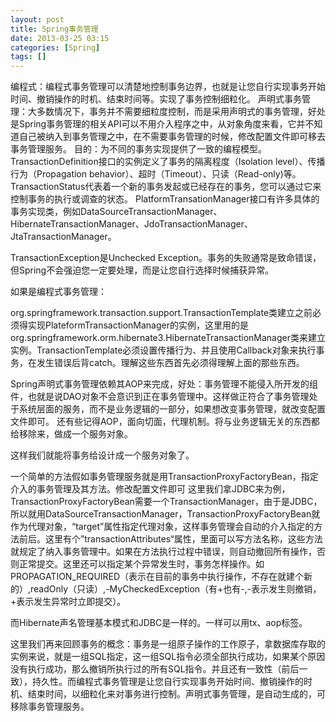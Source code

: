 ```yaml
---
layout: post
title: Spring事务管理
date: 2013-03-25 03:15
categories: [Spring]
tags: []
---
```

编程式：编程式事务管理可以清楚地控制事务边界，也就是让您自行实现事务开始时间、撤销操作的时机、结束时间等。实现了事务控制细粒化。
声明式事务管理：大多数情况下，事务并不需要细粒度控制，而是采用声明式的事务管理，好处是Spring事务管理的相关API可以不用介入程序之中，从对象角度来看，它并不知道自己被纳入到事务管理之中，在不需要事务管理的时候，修改配置文件即可移去事务管理服务。
目的：为不同的事务实现提供了一致的编程模型。
TransactionDefinition接口的实例定义了事务的隔离程度（Isolation level）、传播行为（Propagation behavior）、超时（Timeout）、只读（Read-only)等。TransactionStatus代表着一个新的事务发起或已经存在的事务，您可以通过它来控制事务的执行或调查的状态。
PlatformTransationManager接口有许多具体的事务实现类，例如DataSourceTransactionManager、HibernateTransactionManager、JdoTransactionManager、JtaTransactionManager。

TransactionException是Unchecked Exception。事务的失败通常是致命错误，但Spring不会强迫您一定要处理，而是让您自行选择时候捕获异常。

如果是编程式事务管理：

org.springframework.transaction.support.TransactionTemplate类建立之前必须得实现PlateformTransactionManager的实例，这里用的是org.springframework.orm.hibernate3.HibernateTransactionManager类来建立实例。TransactionTemplate必须设置传播行为、并且使用Callback对象来执行事务，在发生错误后背catch。理解这些东西首先必须得理解上面的那些东西。

Spring声明式事务管理依赖其AOP来完成，好处：事务管理不能侵入所开发的组件，也就是说DAO对象不会意识到正在事务管理中。这样做正符合了事务管理处于系统层面的服务，而不是业务逻辑的一部分，如果想改变事务管理，就改变配置文件即可。
还有些记得AOP，面向切面，代理机制。将与业务逻辑无关的东西都给移除来，做成一个服务对象。

这样我们就能将事务给设计成一个服务对象了。

一个简单的方法假如事务管理服务就是用TransactionProxyFactoryBean，指定介入的事务管理及其方法。修改配置文件即可
这里我们拿JDBC来为例，TransactionProxyFactoryBean需要一个TransactionManager，由于是JDBC，所以就用DataSourceTransactionManager，TransactionProxyFactoryBean就作为代理对象，“target”属性指定代理对象，这样事务管理会自动的介入指定的方法前后。这里有个”transactionAttributes“属性，里面可以写方法名称，这些方法就规定了纳入事务管理中。如果在方法执行过程中错误，则自动撤回所有操作，否则正常提交。这里还可以指定某个异常发生时，事务怎样操作。如PROPAGATION_REQUIRED（表示在目前的事务中执行操作，不存在就建个新的）,readOnly（只读）,-MyCheckedException（有+也有-,-表示发生则撤销，+表示发生异常时立即提交）。

而Hibernate声名管理基本模式和JDBC是一样的。一样可以用tx、aop标签。

这里我们再来回顾事务的概念：事务是一组原子操作的工作原子，拿数据库存取的实例来说，就是一组SQL指定，这一组SQL指令必须全部执行成功，如果某个原因没有执行成功，那么撤销所执行过的所有SQL指令。并且还有一致性（前后一致），持久性。而编程式事务管理是让您自行实现事务开始时间、撤销操作的时机、结束时间，以细粒化来对事务进行控制。声明式事务管理，是自动生成的，可移除事务管理服务。
   